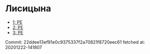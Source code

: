 # Лисицына
- [1: PE](1.md)
- [2: PE](2.md)
- [3: PE](3.md)

Commit: 22ddee13ef91e0c9375337f2a70821f8720eec61
 fetched at: 20201222-141807
